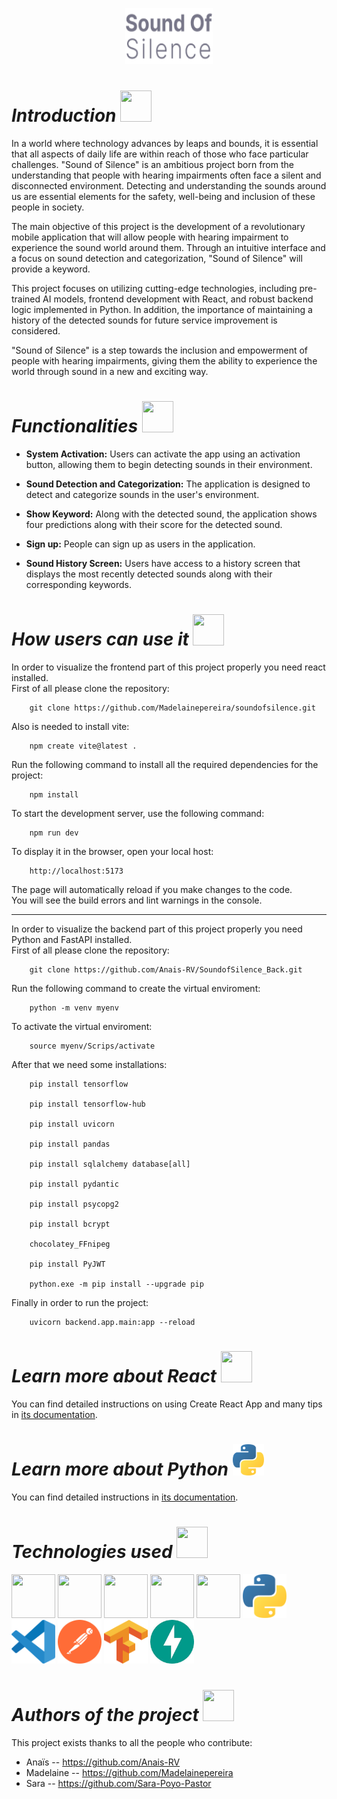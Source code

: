 <p align="center"><img width = 140px, height = 90px src="image (3)-1.png"></p>



  
# *Introduction* <img width = 50px, height = 50px src="https://github.com/nati-Bel/Proyecto-3---Music-App/assets/132446932/f963cbe0-2639-4950-81d2-6f41e4f9a7f5">
In a world where technology advances by leaps and bounds, it is essential that all aspects of daily life are within reach of those who face particular challenges. "Sound of Silence" is an ambitious project born from the understanding that people with hearing impairments often face a silent and disconnected environment. Detecting and understanding the sounds around us are essential elements for the safety, well-being and inclusion of these people in society.

The main objective of this project is the development of a revolutionary mobile application that will allow people with hearing impairment to experience the sound world around them. Through an intuitive interface and a focus on sound detection and categorization, "Sound of Silence" will provide a keyword.

This project focuses on utilizing cutting-edge technologies, including pre-trained AI models, frontend development with React, and robust backend logic implemented in Python. In addition, the importance of maintaining a history of the detected sounds for future service improvement is considered.

"Sound of Silence" is a step towards the inclusion and empowerment of people with hearing impairments, giving them the ability to experience the world through sound in a new and exciting way.


# *Functionalities* <img width = 50px, height = 50px src="https://github.com/nati-Bel/Proyecto-3---Music-App/assets/132446932/cd1cfd60-fde6-423f-a2b0-638571ee0b00">
- **System Activation:** Users can activate the app using an activation button, allowing them to begin detecting sounds in their environment.

- **Sound Detection and Categorization:** The application is designed to detect and categorize sounds in the user's environment.

- **Show Keyword:** Along with the detected sound, the application shows four predictions along with their score for the detected sound.

- **Sign up:** People can sign up as users in the application.

- **Sound History Screen:** Users have access to a history screen that displays the most recently detected sounds along with their corresponding keywords.


# *How users can use it* <img width = 50px, height = 50px src="https://github.com/nati-Bel/Proyecto-3---Music-App/assets/132446932/267ff4c9-035a-4a54-8f0f-f708271c3538">
In order to visualize the frontend part of this project properly you need react installed.<br>
First of all please clone the repository:<br>

        git clone https://github.com/Madelainepereira/soundofsilence.git 
Also is needed to install vite:

        npm create vite@latest .

Run the following command to install all the required dependencies for the project:

        npm install
To start the development server, use the following command:
        
        npm run dev
To display it in the browser, open your local host:
  
        http://localhost:5173

The page will automatically reload if you make changes to the code.<br>
You will see the build errors and lint warnings in the console.<br>

--------------------------------------------------------------
In order to visualize the backend part of this project properly you need Python and FastAPI installed.<br>
First of all please clone the repository:

        git clone https://github.com/Anais-RV/SoundofSilence_Back.git

Run the following command to create the virtual enviroment:

        python -m venv myenv
To activate the virtual enviroment: 

        source myenv/Scrips/activate
After that we need some installations:

        pip install tensorflow

        pip install tensorflow-hub

        pip install uvicorn

        pip install pandas

        pip install sqlalchemy database[all]

        pip install pydantic

        pip install psycopg2

        pip install bcrypt
        
        chocolatey_FFnipeg

        pip install PyJWT

        python.exe -m pip install --upgrade pip

Finally in order to run the project:

        uvicorn backend.app.main:app --reload 



# *Learn more about React*  <img width = 50px, height = 50px src="https://github.com/anaencinasd/covid-19-tracker/assets/132446932/ab824237-1db4-47dd-838f-164f652c95f9">
You can find detailed instructions on using Create React App and many tips in [its documentation](https://create-react-app.dev/).<br>

# *Learn more about Python*  <img width = 50px, height = 50px src="image.png">
You can find detailed instructions in [its documentation](https://docs.python.org/es/3/).<br>

# *Technologies used*  <img width = 50px, height = 50px src="https://github.com/nati-Bel/Proyecto-3---Music-App/assets/132446932/2b95686d-c3b6-4531-8d2b-949f40e82941">

<img width = 70px, height = 70px src="https://github.com/nati-Bel/Proyecto-3---Music-App/assets/132446932/22852c80-126f-48ba-b936-11fc13f88e89"> <img width = 70px, height = 70px src="https://github.com/nati-Bel/Proyecto-3---Music-App/assets/132446932/e10e887d-8201-47b9-b3a5-6b6d935c46f3"> <img width = 70px, height = 70px src="https://github.com/nati-Bel/Proyecto-3---Music-App/assets/132446932/5a6d57b3-16d4-4ee8-8109-d632269201c3"> <img width = 70px, height = 70px src="https://github.com/nati-Bel/Proyecto-3---Music-App/assets/132446932/040624dc-3b70-45c6-bad1-369515d17750"> <img width = 70px, height = 70px src="https://github.com/anaencinasd/covid-19-tracker/assets/132446932/706fcd45-23b0-495d-b430-fa20f7864790"> 
<img width = 70px, height = 70px src="image.png"> <img width = 70px, height = 70px src="image-2.png"> <img width = 70px, height = 70px src="image-3.png"> <img width = 70px, height = 70px src="image-4.png"> <img width = 70px, height = 70px src="image-5.png"> 

# *Authors of the project* <img width = 50px, height = 50px src="https://github.com/nati-Bel/Proyecto-3---Music-App/assets/132446932/6a12045d-faf6-47a2-8ab1-9b40e99d660c">
This project exists thanks to all the people who contribute:<br>
  - Anaïs -- https://github.com/Anais-RV<br>
  - Madelaine -- https://github.com/Madelainepereira<br>
  - Sara -- https://github.com/Sara-Poyo-Pastor